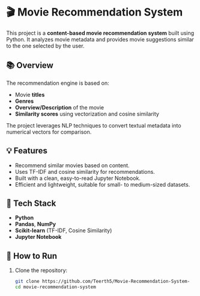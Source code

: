 # 🎬 Movie Recommendation System

This project is a **content-based movie recommendation system** built using Python. It analyzes movie metadata and provides movie suggestions similar to the one selected by the user.

## 📚 Overview

The recommendation engine is based on:
- Movie **titles**
- **Genres**
- **Overview/Description** of the movie
- **Similarity scores** using vectorization and cosine similarity

The project leverages NLP techniques to convert textual metadata into numerical vectors for comparison.

## 💡 Features

- Recommend similar movies based on content.
- Uses TF-IDF and cosine similarity for recommendations.
- Built with a clean, easy-to-read Jupyter Notebook.
- Efficient and lightweight, suitable for small- to medium-sized datasets.

## 🔧 Tech Stack

- **Python**
- **Pandas**, **NumPy**
- **Scikit-learn** (TF-IDF, Cosine Similarity)
- **Jupyter Notebook**

## 🚀 How to Run

1. Clone the repository:
   ```bash
   git clone https://github.com/Teerth5/Movie-Recommendation-System-
   cd movie-recommendation-system
